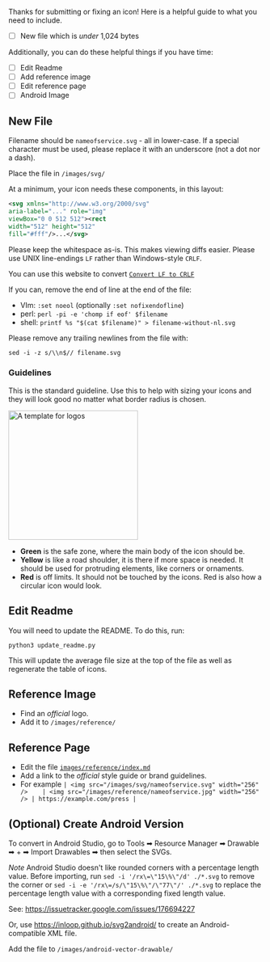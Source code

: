Thanks for submitting or fixing an icon! Here is a helpful guide to what you need to include.

- [ ] New file which is _under_ 1,024 bytes

Additionally, you can do these helpful things if you have time:

- [ ] Edit Readme
- [ ] Add reference image
- [ ] Edit reference page
- [ ] Android Image

## New File

Filename should be `nameofservice.svg` - all in lower-case.
If a special character must be used, please replace it with an underscore (not a dot nor a dash).

Place the file in `/images/svg/`

At a minimum, your icon needs these components, in this layout:

```svg
<svg xmlns="http://www.w3.org/2000/svg"
aria-label="..." role="img"
viewBox="0 0 512 512"><rect
width="512" height="512"
fill="#fff"/>...</svg>
```

Please keep the whitespace as-is. This makes viewing diffs easier. Please use UNIX line-endings `LF` rather than Windows-style `CRLF`.

You can use this website to convert [`Convert LF to CRLF`](https://app.execeratics.com/LFandCRLFonline/?l=en)

If you can, remove the end of line at the end of the file:

- VIm: `:set noeol` (optionally `:set nofixendofline`)
- perl: `perl -pi -e 'chomp if eof' $filename`
- shell: `printf %s "$(cat $filename)" > filename-without-nl.svg`

Please remove any trailing newlines from the file with:

`sed -i -z s/\\n$// filename.svg`

### Guidelines

This is the standard guideline. Use this to help with sizing your icons and they will look good no matter what border radius is chosen.

<img src="https://edent.github.io/SuperTinyIcons/images/guidelines/guideline.svg" width="256" alt="A template for logos" />

- **Green** is the safe zone, where the main body of the icon should be.
- **Yellow** is like a road shoulder, it is there if more space is needed. It should be used for protruding elements, like corners or ornaments.
- **Red** is off limits. It should not be touched by the icons. Red is also how a circular icon would look.

## Edit Readme

You will need to update the README. To do this, run:

`python3 update_readme.py`

This will update the average file size at the top of the file as well as regenerate the table of icons.

## Reference Image

- Find an _official_ logo.
- Add it to `/images/reference/`

## Reference Page

- Edit the file [`images/reference/index.md`](images/reference/index.md)
- Add a link to the _official_ style guide or brand guidelines.
- For example `| <img src="/images/svg/nameofservice.svg" width="256" />	| <img src="/images/reference/nameofservice.jpg" width="256" />	| https://example.com/press |`

## (Optional) Create Android Version

To convert in Android Studio, go to Tools ➡ Resource Manager ➡ Drawable ➡ + ➡ Import Drawables ➡ then select the SVGs.

_Note_ Android Studio doesn't like rounded corners with a percentage length value. Before importing, run `sed -i '/rx\=\"15\%\"/d' ./*.svg` to remove the corner or `sed -i -e '/rx\=/s/\"15\%\"/\"77\"/' ./*.svg` to replace the percentage length value with a corresponding fixed length value.

See: https://issuetracker.google.com/issues/176694227

Or, use https://inloop.github.io/svg2android/ to create an Android-compatible XML file.

Add the file to `/images/android-vector-drawable/`

